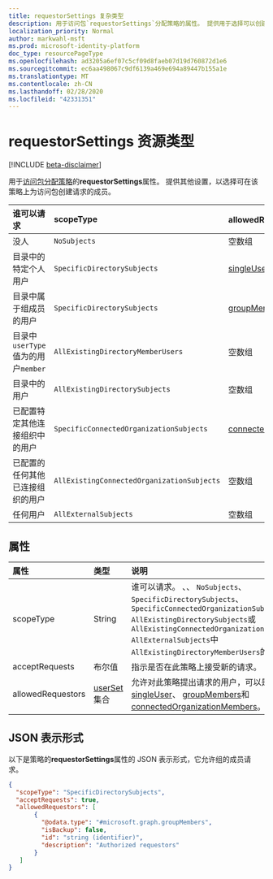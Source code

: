 ```yaml
---
title: requestorSettings 复杂类型
description: 用于访问包`requestorSettings`分配策略的属性。 提供用于选择可以创建请求的何人的其他设置。
localization_priority: Normal
author: markwahl-msft
ms.prod: microsoft-identity-platform
doc_type: resourcePageType
ms.openlocfilehash: ad3205a6ef07c5cf09d8faeb07d19d760872d1e6
ms.sourcegitcommit: ec6aa498067c9df6139a469e694a89447b155a1e
ms.translationtype: MT
ms.contentlocale: zh-CN
ms.lasthandoff: 02/28/2020
ms.locfileid: "42331351"
---
```

# <a name="requestorsettings-resource-type"></a>requestorSettings 资源类型

[!INCLUDE [beta-disclaimer](../../includes/beta-disclaimer.md)]

用于[访问包分配策略](accesspackageassignmentpolicy.md)的**requestorSettings**属性。 提供其他设置，以选择可在该策略上为访问包创建请求的成员。

| 谁可以请求 | scopeType | allowedRequestors 集合|
|:----------------|:----------|:------------------|
|没人|`NoSubjects`|空数组|
|目录中的特定个人用户|`SpecificDirectorySubjects`|[singleUser](singleuser.md)|
|目录中属于组成员的用户|`SpecificDirectorySubjects`|[groupMembers](groupmembers.md)|
|目录中`userType`值为的用户`member`|`AllExistingDirectoryMemberUsers`|空数组|
|目录中的用户|`AllExistingDirectorySubjects`|空数组|
|已配置特定其他连接组织中的用户|`SpecificConnectedOrganizationSubjects`|[connectedOrganizationMembers](connectedorganizationmembers.md)|
|已配置的任何其他已连接组织的用户|`AllExistingConnectedOrganizationSubjects`|空数组|
|任何用户|`AllExternalSubjects`|空数组|

## <a name="properties"></a>属性

| 属性                     | 类型                      | 说明 |
| :--------------------------- | :------------------------ | :---------- |
| scopeType |String |谁可以请求。 、、 `NoSubjects`、 `SpecificDirectorySubjects`、 `SpecificConnectedOrganizationSubjects` `AllExistingDirectorySubjects`或`AllExistingConnectedOrganizationSubjects` `AllExternalSubjects`中`AllExistingDirectoryMemberUsers`的一个。  |
| acceptRequests | 布尔值 | 指示是否在此策略上接受新的请求。 |
| allowedRequestors | [userSet](userset.md)集合| 允许对此策略提出请求的用户，可以是[singleUser](singleuser.md)、 [groupMembers](groupmembers.md)和[connectedOrganizationMembers](connectedorganizationmembers.md)。 |

## <a name="json-representation"></a>JSON 表示形式


以下是策略的**requestorSettings**属性的 JSON 表示形式，它允许组的成员请求。

<!-- {
  "blockType": "resource",
  "optionalProperties": [

  ],
  "@odata.type": "microsoft.graph.requestorSettings",
  "baseType": ""
}-->

```json
{
  "scopeType": "SpecificDirectorySubjects",
  "acceptRequests": true,
  "allowedRequestors": [
       {
         "@odata.type": "#microsoft.graph.groupMembers",
         "isBackup": false,
         "id": "string (identifier)",
         "description": "Authorized requestors"
       }
   ]
}
```


<!-- uuid: 16cd6b66-4b1a-43a1-adaf-3a886856ed98
2019-02-04 14:57:30 UTC -->
<!-- {
  "type": "#page.annotation",
  "description": "requestorSettings complex type",
  "keywords": "",
  "section": "documentation",
  "tocPath": ""
}-->
